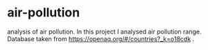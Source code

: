 # air-pollution
analysis of air pollution.
 In this project I analysed air pollution range. 
 Database taken from https://openaq.org/#/countries?_k=o18cdk . 
